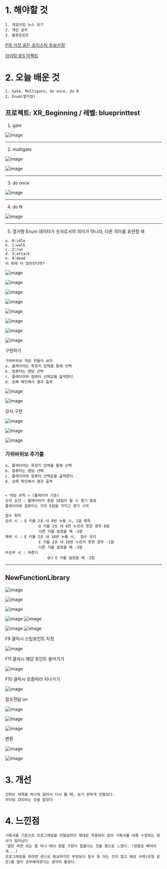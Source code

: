 # 1. 해야할 것
```
1. 게임산업 뉴스 읽기
2. 개인 공부
3. 블루프린트
```

[P의 거짓 골든 조이스틱 후보선정](https://www.neowiz.com/holdings/pr/view/4043)

[라이팅 IES 이펙트](https://dev.epicgames.com/community/learning/courses/AdE/unreal-engine-8807c3/n2LR/unreal-engine-ed223e)


# 2. 오늘 배운 것
```
1. Gate, Multigate, do once, do N
2. Enum(열거형)
```
## 프로젝트: XR_Beginning / 레벨: blueprinttest

1. gate

![image](https://github.com/JM94Ent/TIL-WIL/assets/143363550/a5f0904d-13a6-4896-b87d-298a9b9ec8fa)
****
2. multigate

![image](https://github.com/JM94Ent/TIL-WIL/assets/143363550/b20205d9-6791-4f3e-ae3d-a6ea1a30270b)

![image](https://github.com/JM94Ent/TIL-WIL/assets/143363550/55b66576-ecca-423f-95b1-a594367141db)
****
3. do once

![image](https://github.com/JM94Ent/TIL-WIL/assets/143363550/692bcc5b-c81a-4cff-9338-ddc4a4050991)
****
4. do N

![image](https://github.com/JM94Ent/TIL-WIL/assets/143363550/1ec31149-4929-4668-b3f2-68aff1838bae)
****

5. 열거형 Enum 데이터가 숫자로서의 의미가 아니라, 다른 의미를 표현할 때
```
a. 0:idle
b. 1:walk
c. 2:run
d. 3:attack
e. 4:dead
이 외에 더 많아진다면?
```
![image](https://github.com/JM94Ent/TIL-WIL/assets/143363550/1a0610c9-68ea-4bad-888e-395d330b6347)

![image](https://github.com/JM94Ent/TIL-WIL/assets/143363550/3c5e5d24-447c-4af0-8bff-8ff159f4f8f3)

![image](https://github.com/JM94Ent/TIL-WIL/assets/143363550/22afc3af-7e0d-4db0-8d3e-69ca74a6ca81)

![image](https://github.com/JM94Ent/TIL-WIL/assets/143363550/4dc26898-41e1-4b7d-a3ab-6259c9ce84e4)

![image](https://github.com/JM94Ent/TIL-WIL/assets/143363550/8d4fb2bb-6a4f-4ae5-bc9e-e7e2c8501c79)

![image](https://github.com/JM94Ent/TIL-WIL/assets/143363550/d5d5b329-2a69-4201-9293-feb61b942e74)

![image](https://github.com/JM94Ent/TIL-WIL/assets/143363550/9a9478de-9ed8-4764-b2b9-4ac8ecee55f7)

![image](https://github.com/JM94Ent/TIL-WIL/assets/143363550/bed83ef3-dadf-45b0-b884-05d2d0af0ca1)

구현하기
```
가위바위보 게임 만들어 보자
a. 플레이어는 특정키 입력을 통해 선택
b. 컴퓨터는 랜덤 선택
c. 플레이어와 컴퓨터 선택값을 출력한다.
d. 승패 확인해서 결과 출력
```
![image](https://github.com/JM94Ent/TIL-WIL/assets/143363550/c181c4d9-ee88-49d0-bc46-e92d822a1589)

![image](https://github.com/JM94Ent/TIL-WIL/assets/143363550/a938f2bf-9478-4c15-8d0a-a3cd26a3c226)

강사 구현

![image](https://github.com/JM94Ent/TIL-WIL/assets/143363550/45ab3895-08e4-4ea8-8bfa-c41372cb2e51)

![image](https://github.com/JM94Ent/TIL-WIL/assets/143363550/e4e7de62-4935-4bcb-8461-42a987abda48)

![image](https://github.com/JM94Ent/TIL-WIL/assets/143363550/6b1f0aa7-8734-4b15-9974-f2ed70e7d9ad)


### 가위바위보 추가룰
```
a. 플레이어는 특정키 입력을 통해 선택
b. 컴퓨터는 랜덤 선택
c. 플레이어와 컴퓨터 선택값을 출력한다.
d. 승패 확인해서 결과 출력


< 게임 규칙 > (플레이어 기준)
승리 조건 : 플레이어가 총점 10점이 될 시 경기 종료
플레이어와 컴퓨터는 각각 5점을 가지고 경기 시작

점수 획득
승리 시 : Q 키를 2초 내 8번 누를 시, 1점 획득
               Q 키를 2초 내 8번 누르지 못한 경우 0점
               다른 키를 눌렀을 때 -2점
패배 시 : E 키를 2초 내 10번 누를 시,  점수 유지
               E 키를 2초 내 10번 누르지 못한 경우 -1점
               다른 키를 눌렀을 때 -2점
무승부 시 : 재경기
                   Q나 E 키를 눌렀을 때 -2점

```
****

## NewFunctionLibrary

![image](https://github.com/JM94Ent/TIL-WIL/assets/143363550/41dbdf95-2dbc-4cd6-b9f7-6fe8e74d79f3)

![image](https://github.com/JM94Ent/TIL-WIL/assets/143363550/d556f5e5-b4e7-4127-8cd7-9420955fc350)

![image](https://github.com/JM94Ent/TIL-WIL/assets/143363550/363951b8-43a8-482d-b934-076f578f11da)

![image](https://github.com/JM94Ent/TIL-WIL/assets/143363550/e1574db0-bd30-41a6-9ce7-51cf20c6677d)
![image](https://github.com/JM94Ent/TIL-WIL/assets/143363550/b8c758fc-bb8b-4cc9-84dd-5ed977999df4)

![image](https://github.com/JM94Ent/TIL-WIL/assets/143363550/2a6476d8-b571-4a9c-ae65-5d4defdf0149)
![image](https://github.com/JM94Ent/TIL-WIL/assets/143363550/00eb4483-df38-435a-a602-29a3158e4087)

F9 클릭시 스탑포인트 지정

![image](https://github.com/JM94Ent/TIL-WIL/assets/143363550/f9f6f110-3305-4456-a4f3-1d86e12faa32)

F11 클릭시 해당 포인트 들어가기

![image](https://github.com/JM94Ent/TIL-WIL/assets/143363550/8831e4d4-e7f2-4079-8635-f828f9f97c24)

F10 클릭시 흐름따라 지나가기

![image](https://github.com/JM94Ent/TIL-WIL/assets/143363550/b585b8c6-dfa1-405c-bc6f-cebc1f4ab6c0)

참조전달 on

![image](https://github.com/JM94Ent/TIL-WIL/assets/143363550/f075525a-cfa7-4079-8c7b-f6bfa71d2db8)

![image](https://github.com/JM94Ent/TIL-WIL/assets/143363550/20033052-3174-473e-8ce9-fedb662eca27)

![image](https://github.com/JM94Ent/TIL-WIL/assets/143363550/d443de4f-b08a-43ae-bd8c-39fab9ada4c5)

변환

![image](https://github.com/JM94Ent/TIL-WIL/assets/143363550/1057c20a-e1be-4755-8e29-0dc7e8bdf897)

![image](https://github.com/JM94Ent/TIL-WIL/assets/143363550/20a84154-398b-454b-92a2-3001e4919e4c)




# 3. 개선
```
깃허브 제목을 하나씩 달아서 다시 볼 때, 보기 편하게 만들었다.
라이팅 IES라는 것을 알았다
```

# 4. 느낀점
```
기획서를 기준으로 프로그래밍을 만들었지만 제대로 작동하지 않아 기획서를 대폭 수정하는 참사가 일어났다
'말만 하면 되는 줄 아나'에서 정말 구현이 힘들다는 것을 몸으로 느꼈다. (정말로 뼈저리게...)
프로그래밍을 하려면 센스도 중요하지만 무엇보다 함수 등 아는 것이 많고 해당 사례(유형 같은)를 많이 공부해야겠다는 생각이 들었다.
```

